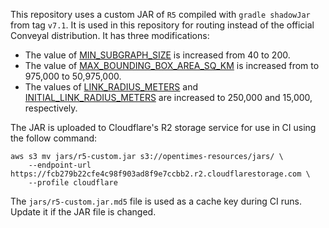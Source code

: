 This repository uses a custom JAR of `R5` compiled with `gradle shadowJar` from tag `v7.1`.
It is used in this repository for routing instead of the official Conveyal
distribution. It has three modifications:

- The value of [MIN_SUBGRAPH_SIZE](https://github.com/conveyal/r5/blob/e5a9a2653ce8ac561c7b182b87764f2c94e7d594/src/main/java/com/conveyal/r5/streets/StreetLayer.java#L91) is increased from 40 to 200.
- The value of [MAX_BOUNDING_BOX_AREA_SQ_KM](https://github.com/conveyal/r5/blob/e5a9a2653ce8ac561c7b182b87764f2c94e7d594/src/main/java/com/conveyal/r5/common/GeometryUtils.java#L27) is increased from to 975,000 to 50,975,000.
- The values of [LINK_RADIUS_METERS](https://github.com/conveyal/r5/blob/e5a9a2653ce8ac561c7b182b87764f2c94e7d594/src/main/java/com/conveyal/r5/streets/StreetLayer.java#L107) and [INITIAL_LINK_RADIUS_METERS](https://github.com/conveyal/r5/blob/e5a9a2653ce8ac561c7b182b87764f2c94e7d594/src/main/java/com/conveyal/r5/streets/StreetLayer.java#L115) are increased to 250,000 and 15,000, respectively.

The JAR is uploaded to Cloudflare's R2 storage service for use in CI using the follow command:

```
aws s3 mv jars/r5-custom.jar s3://opentimes-resources/jars/ \
    --endpoint-url https://fcb279b22cfe4c98f903ad8f9e7ccbb2.r2.cloudflarestorage.com \
    --profile cloudflare
```

The `jars/r5-custom.jar.md5` file is used as a cache key during CI runs.
Update it if the JAR file is changed.
